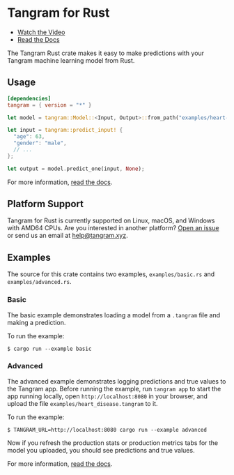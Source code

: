 # Tangram for Rust

- [Watch the Video](https://www.tangram.xyz)
- [Read the Docs](https://www.tangram.xyz/docs)

The Tangram Rust crate makes it easy to make predictions with your Tangram machine learning model from Rust.

## Usage

```toml
[dependencies]
tangram = { version = "*" }
```

```rust
let model = tangram::Model::<Input, Output>::from_path("examples/heart-disease.tangram");

let input = tangram::predict_input! {
  "age": 63,
  "gender": "male",
  // ...
};

let output = model.predict_one(input, None);
```

For more information, [read the docs](https://www.tangram.xyz/docs).

## Platform Support

Tangram for Rust is currently supported on Linux, macOS, and Windows with AMD64 CPUs. Are you interested in another platform? [Open an issue](https://github.com/tangramxyz/tangram/issues/new) or send us an email at [help@tangram.xyz](mailto:help@tangram.xyz).

## Examples

The source for this crate contains two examples, `examples/basic.rs` and `examples/advanced.rs`.

### Basic

The basic example demonstrates loading a model from a `.tangram` file and making a prediction.

To run the example:

```
$ cargo run --example basic
```

### Advanced

The advanced example demonstrates logging predictions and true values to the Tangram app. Before running the example, run `tangram app` to start the app running locally, open `http://localhost:8080` in your browser, and upload the file `examples/heart_disease.tangram` to it.

To run the example:

```
$ TANGRAM_URL=http://localhost:8080 cargo run --example advanced
```

Now if you refresh the production stats or production metrics tabs for the model you uploaded, you should see predictions and true values.

For more information, [read the docs](https://www.tangram.xyz/docs).
